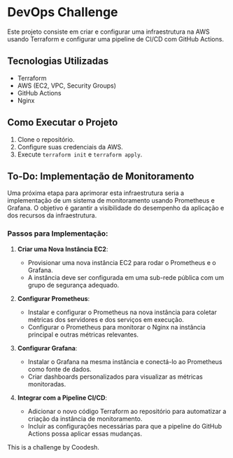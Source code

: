# DevOps Challenge

Este projeto consiste em criar e configurar uma infraestrutura na AWS usando Terraform e configurar uma pipeline de CI/CD com GitHub Actions.

## Tecnologias Utilizadas
- Terraform
- AWS (EC2, VPC, Security Groups)
- GitHub Actions
- Nginx

## Como Executar o Projeto
1. Clone o repositório.
2. Configure suas credenciais da AWS.
3. Execute `terraform init` e `terraform apply`.

## To-Do: Implementação de Monitoramento

Uma próxima etapa para aprimorar esta infraestrutura seria a implementação de um sistema de monitoramento usando Prometheus e Grafana. O objetivo é garantir a visibilidade do desempenho da aplicação e dos recursos da infraestrutura.

### Passos para Implementação:
1. **Criar uma Nova Instância EC2**:
   - Provisionar uma nova instância EC2 para rodar o Prometheus e o Grafana.
   - A instância deve ser configurada em uma sub-rede pública com um grupo de segurança adequado.

2. **Configurar Prometheus**:
   - Instalar e configurar o Prometheus na nova instância para coletar métricas dos servidores e dos serviços em execução.
   - Configurar o Prometheus para monitorar o Nginx na instância principal e outras métricas relevantes.

3. **Configurar Grafana**:
   - Instalar o Grafana na mesma instância e conectá-lo ao Prometheus como fonte de dados.
   - Criar dashboards personalizados para visualizar as métricas monitoradas.

4. **Integrar com a Pipeline CI/CD**:
   - Adicionar o novo código Terraform ao repositório para automatizar a criação da instância de monitoramento.
   - Incluir as configurações necessárias para que a pipeline do GitHub Actions possa aplicar essas mudanças.

This is a challenge by Coodesh.
